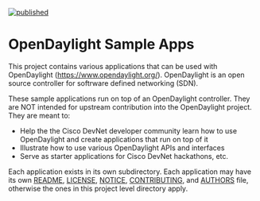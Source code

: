 [![published](https://static.production.devnetcloud.com/codeexchange/assets/images/devnet-published.svg)](https://developer.cisco.com/codeexchange/github/repo/CiscoDevNet/opendaylight-sample-apps)

# OpenDaylight Sample Apps

This project contains various applications that can be used with OpenDaylight (https://www.opendaylight.org/).
OpenDaylight is an open source controller for softrware defined networking (SDN).

These sample applications run on top of an OpenDaylight controller. They are NOT intended for upstream contribution into the OpenDaylight project. They are meant to:

* Help the the Cisco DevNet developer community learn how to use OpenDaylight and create applications that run on top of it
* Illustrate how to use various OpenDaylight APIs and interfaces
* Serve as starter applications for Cisco DevNet hackathons, etc.

Each application exists in its own subdirectory. Each application may have its own [README](./README.md), [LICENSE](./LICENSE), [NOTICE](./NOTICE), [CONTRIBUTING](./CONTRIBUTING.md), and [AUTHORS](./AUTHORS) file, otherwise the ones in this project level directory apply.

